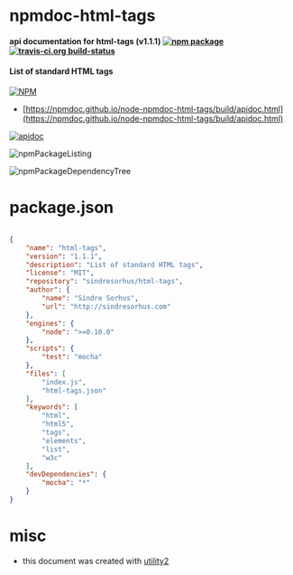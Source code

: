 # npmdoc-html-tags

#### api documentation for  html-tags (v1.1.1)  [![npm package](https://img.shields.io/npm/v/npmdoc-html-tags.svg?style=flat-square)](https://www.npmjs.org/package/npmdoc-html-tags) [![travis-ci.org build-status](https://api.travis-ci.org/npmdoc/node-npmdoc-html-tags.svg)](https://travis-ci.org/npmdoc/node-npmdoc-html-tags)

#### List of standard HTML tags

[![NPM](https://nodei.co/npm/html-tags.png?downloads=true&downloadRank=true&stars=true)](https://www.npmjs.com/package/html-tags)

- [https://npmdoc.github.io/node-npmdoc-html-tags/build/apidoc.html](https://npmdoc.github.io/node-npmdoc-html-tags/build/apidoc.html)

[![apidoc](https://npmdoc.github.io/node-npmdoc-html-tags/build/screenCapture.buildCi.browser.%252Ftmp%252Fbuild%252Fapidoc.html.png)](https://npmdoc.github.io/node-npmdoc-html-tags/build/apidoc.html)

![npmPackageListing](https://npmdoc.github.io/node-npmdoc-html-tags/build/screenCapture.npmPackageListing.svg)

![npmPackageDependencyTree](https://npmdoc.github.io/node-npmdoc-html-tags/build/screenCapture.npmPackageDependencyTree.svg)



# package.json

```json

{
    "name": "html-tags",
    "version": "1.1.1",
    "description": "List of standard HTML tags",
    "license": "MIT",
    "repository": "sindresorhus/html-tags",
    "author": {
        "name": "Sindre Sorhus",
        "url": "http://sindresorhus.com"
    },
    "engines": {
        "node": ">=0.10.0"
    },
    "scripts": {
        "test": "mocha"
    },
    "files": [
        "index.js",
        "html-tags.json"
    ],
    "keywords": [
        "html",
        "html5",
        "tags",
        "elements",
        "list",
        "w3c"
    ],
    "devDependencies": {
        "mocha": "*"
    }
}
```



# misc
- this document was created with [utility2](https://github.com/kaizhu256/node-utility2)
